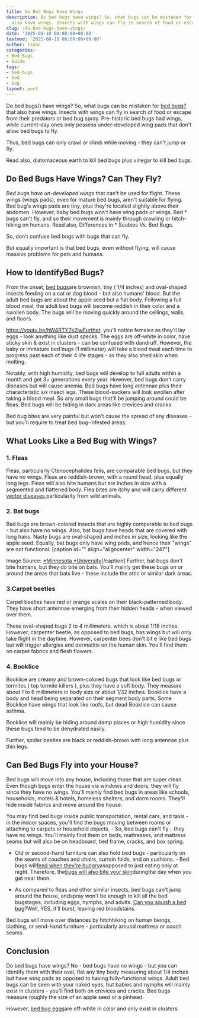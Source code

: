 ```yaml
---
title: Do Bed Bugs Have Wings
description: Do bed bugs have wings? So, what bugs can be mistaken for bed bugs? that
  also have wings. Insects with wings can fly in search of food or escape from their...
slug: /do-bed-bugs-have-wings/
date: '2025-08-10 00:00:00+00:00'
lastmod: '2025-08-10 00:00:00+00:00'
author: Isaac
categories:
- Bed Bugs
- Guide
tags:
- bed-bugs
- bed
- bug
layout: post
---
```

Do bed bugs/) have wings? So, what bugs can be mistaken for [bed bugs? ](https://pestpolicy.com/bugs-that-look-like-bed-bugs/)that also have wings. Insects with wings can fly in search of food or escape from their predators or bed bug spray. Pre-historic bed bugs had wings, while current-day ones only possess under-developed wing pads that don't allow bed bugs to fly.

Thus, bed bugs can only crawl or climb while moving - they can't jump or fly.

Read also, diatomaceous earth to kill bed bugs plus vinegar to kill bed bugs.

##  Do Bed Bugs Have Wings? Can They Fly?

*Bed bugs have un-developed wings* that can't be used for flight. These wings (wings pads), even for mature bed bugs, aren't suitable for flying. Bed bug's wings pads are tiny, plus they're located slightly above their abdomen. However, baby bed bugs won't have wing pads or wings. Bed * bugs can't fly, and so their movement is mainly through crawling or hitch-hiking on humans. Read also, Differences in * Scabies Vs. Bed Bugs.

So, don't confuse bed bugs with bugs that can fly.

But equally important is that bed bugs, even without flying, will cause massive problems for pets and humans.

##  How to IdentifyBed Bugs?

From the onset, [bed bugs](https://wagner.edu/campus-services/operations/bed-bug-policy/)are brownish, tiny ( 1/4 inches) and oval-shaped insects feeding on a cat or dog blood - but also humans' blood. But the adult bed bugs are about the apple seed but a flat body. Following a full blood meal, the adult bed bugs will become reddish in their color and a swollen body. The bugs will be moving quickly around the ceilings, walls, and floors.

https://youtu.be/hW4RTY7k2lwFurther, you'll notice females as they'll lay eggs - look anything like dust specks. The eggs are off-white in color, have sticky skin & exist in clusters - can be confused with dandruff. However, the baby or immature bed bugs (1 millimeter) will take a blood meal each time to progress past each of their 4 life stages - as they also shed skin when molting.

Notably, with high humidity, bed bugs will develop to full adults within a month and get 3+ generations every year. However, bed bugs don't carry diseases but will cause anemia. Bed bugs have long antennae plus their characteristic six insect legs. These blood-suckers will look swollen after taking a blood meal. So any small bugs that'll be jumping around could be fleas. Bed bugs will be hiding in dark areas like crevices and cracks.

Bed bug bites are very painful but won't cause the spread of any diseases - but you'll require to treat bed bug-infested areas.

##  What Looks Like a Bed Bug with Wings?

###  1. Fleas

Fleas, particularly Ctenocephalides felis, are comparable bed bugs, but they have no wings. Fleas are reddish-brown, with a round head, plus equally long legs. Fleas will also bite humans but are inches in size with a segmented and flattened body. Flea bites are itchy and will carry different [vector diseases](https://www.who.int/news-room/fact-sheets/detail/vector-borne-diseases),particularity from wild animals.

###  2. Bat bugs

Bad bugs are brown-colored insects that are highly comparable to bed bugs - but also have no wings. Also, bat bugs have heads that are covered with long hairs. Nasty bugs are oval-shaped and inches in size, looking like the apple seed. Equally, bat bugs only have wing pads, and hence their "wings" are not functional. [caption id="" align="aligncenter" width="247"]

Image Source: [*Minnesota *University](https://extension.umn.edu/biting-insects-and-insect-relatives/bed-bugs#bat-bugs-and-other-bed-bug-relatives-701110)[/caption] Further, bat bugs don't bite humans, but they do bite on bats. You'll mainly get these bugs on or around the areas that bats live - these include the attic or similar dark areas.

###  3.Carpet beetles

Carpet beetles have red or orange scales on their black-patterned body. They have short antennae emerging from their hidden heads - when viewed over them.

These oval-shaped bugs 2 to 4 millimeters, which is about 1/16 inches. However, carpenter beetle, as opposed to bed bugs, has wings but will only take flight in the daytime. However, carpenter bees don't bit e like bed bugs but will trigger allergies and dermatitis on the human skin. You'll find them on carpet fabrics and flesh flowers.

###  4. Booklice

Booklice are creamy and brown-colored bugs that look like bed bugs or termites ( top termite killers ), plus they have a soft body. They measure about 1 to 6 millimeters in body size or about 1/32 inches. Booklice have a body and head being separated on their segment body parts. Some Booklice have wings that look like roofs, but dead Booklice can cause asthma.

Booklice will mainly be hiding around damp places or high humidity since these bugs tend to be dehydrated easily.

Further, spider beetles are black or reddish-brown with long antennae plus thin legs.

##  Can Bed Bugs Fly into your House?

Bed bugs will move into any house, including those that are super clean. Even though bugs enter the house via windows and doors, they will fly since they have no wings. You'll mainly find bed bugs in areas like schools, households, motels & hotels, homeless shelters, and dorm rooms. They'll hide inside fabrics and move around the house.

You may find bed bugs inside public transportation, rental cars, and taxis - in the indoor spaces, you'll find the bugs moving between rooms or attaching to carpets or household objects. - So, bed bugs can't fly - they have no wings. You'll mainly find them on beds, mattresses, and mattress seams but will also be on headboard, bed frame, cracks, and box spring.

- Old or second-hand furniture can also hold bed bugs - particularly on the seams of couches and chairs, curtain folds, and on cushions. - Bed bugs will[feed when they're hungry](http://www2.ca.uky.edu/entomology/entfacts/ef636.asp)asopposed to just eating only at night. Therefore, the[bugs will also bite your skin](https://pestpolicy.com/can-bed-bugs-live-in-your-skin/)duringthe day when you get near them.

- As compared to fleas and other similar insects, bed bugs can't jump around the house, andspray won't be enough to kill all the bed bugstages, including eggs, nymphs, and adults. [Can you squish a bed bug](https://pestpolicy.com/what-happens-when-you-squish-a-bed-bug/)?Well, YES, it'll burst, leaving red bloodstains.

Bed bugs will move over distances by hitchhiking on human beings, clothing, or send-hand furniture - particularly around mattress or couch seams.

##  Conclusion

Do bed bugs have wings? No - bed bugs have no wings - but you can identify them with their oval, flat any tiny body measuring about 1/4 inches but have wing pads as opposed to having fully-functional wings. Adult bed bugs can be seen with your naked eyes, but babies and nymphs will mainly exist in clusters - you'll find both on crevices and cracks. Bed bugs measure roughly the size of an apple seed or a pinhead.

However, [bed bug eggs](https://pestpolicy.com/how-to-kill-bed-bug-eggs/)are off-white in color and only exist in clusters.